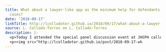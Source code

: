 ```yaml
---
title: What about a lawyer-like app as the minimum help for defendants in immigration
  cases?
date: '2018-09-17'
linkTitle: http://lcolladotor.github.io/2018/09/17/what-about-a-lawyer-like-app-as-the-mininum-help-for-defandants-in-immigration-cases/
source: L. Collado-Torres on L. Collado-Torres
description: |-
  <p>Today I attended the special panel discussion event at JHSPH called <a href="http://hopkinshumanitarianhealth.org/news-events/events/separated-child-separation-at-the-border-a-health-and-human-rights-perspect">“Separated: Children Separation at the Border A Health and Human Rights Perspective”</a>. It got my mind racing and here’s an idea. It’s likely (definitely) incomplete, but maybe it’ll get others to think on related ideas.</p>
  <p><img src="http://lcolladotor.github.io/post/2018-09-17-wh
---
```

